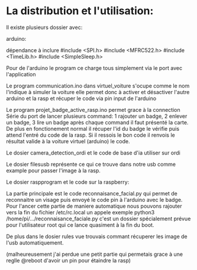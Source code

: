 # La distribution et l'utilisation:

Il existe plusieurs dossier avec:

arduino:

dépendance à inclure
#include <SPI.h> 
#include <MFRC522.h>
#include <TimeLib.h> 
#include <SimpleSleep.h>

Pour de l'arduino le program ce charge tous simplement via le port avec l'application

Le program communication.ino dans virtuel_voiture s'ocupe comme le nom l'indique à simuler la voiture elle permet donc à activer et désactiver l'autre arduino et la rasp et récuper le code via pin input de l'arduino

Le program projet_badge_active_rasp.ino permet grace à la connection Série du port de lancer plusieurs command:
1 rajouter un badge, 2 enlever un badge, 3 lire un badge après chaque command il faut présenté la carte.
De plus en fonctionement normal il récuper l'id du badge le vérifie puis attend l'entré du code de la rasp.
Si il ressois le bon code il renvois le résultat valide à la voiture virtuel (arduino) le code.

Le dosier camera_detection_ordi et le code de base d'ia utiliser sur ordi

Le dosier filesusb représente ce qui ce trouve dans notre usb comme example pour passer l'image à la rasp.

Le dosier raspprogram et le code sur la raspberry:

La partie principale est le code reconnaisance_facial.py qui permet de reconnaitre un visage puis envoyé le code pin à l'arduino avec le badge.
Pour l'ancer cette partie de maniere automatique nous pouvons rajouter vers la fin du fichier /etc/rc.local
un appele exemple python3 /home/pi/.../reconnaisance_faciale.py
c'est un dossier spécialement prévue pour l'utilisateur root qui ce lance quasiment à la fin du boot.

De plus dans le dosier rules vue trouvais commant récuperer les image de l'usb automatiquement.

(malheureusement j'ai perdue une petit partie qui permetais grace à une reglle @reboot d'avoir un pin pour étaindre la rasp)